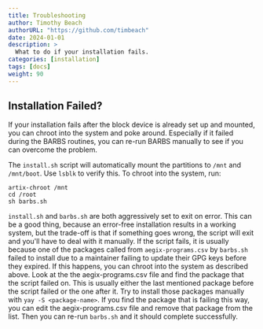 ```yaml
---
title: Troubleshooting
author: Timothy Beach
authorURL: "https://github.com/timbeach"
date: 2024-01-01
description: >
  What to do if your installation fails.
categories: [installation]
tags: [docs]
weight: 90
---
```


## Installation Failed?

If your installation fails after the block device is already set up and mounted, you can chroot into the system and poke around. 
Especially if it failed during the BARBS routines, you can re-run BARBS manually to see if you can overcome the problem.

The `install.sh` script will automatically mount the partitions to `/mnt` and `/mnt/boot`. Use `lsblk` to verify this. 
To chroot into the system, run:

``` shell
artix-chroot /mnt
cd /root
sh barbs.sh
``` 

`install.sh` and `barbs.sh` are both aggressively set to exit on error. This can be a good thing, because an error-free installation results in a working system, but the trade-off is that if something goes wrong, the script will exit and you'll have to deal with it manually. If the script fails, it is usually because one of the packages called from `aegix-programs.csv` by `barbs.sh` failed to install due to a maintainer failing to update their GPG keys before they expired. If this happens, you can chroot into the system as described above. Look at the the aegix-programs.csv file and find the package that the script failed on. This is usually either the last mentioned package before the script failed or the one after it. Try to install those packages manually with `yay -S <package-name>`. If you find the package that is failing this way, you can edit the aegix-programs.csv file and remove that package from the list. Then you can re-run `barbs.sh` and it should complete successfully.

